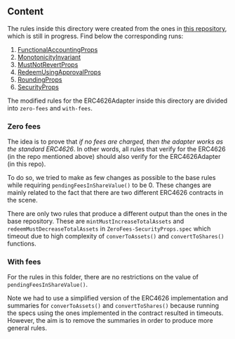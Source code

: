 ## Content

The rules inside this directory were created from the ones in [this repository](https://github.com/johspaeth/tutorials-code/tree/johannes/erc4626-specs/lesson4_reading/erc4626), which is still in progress. Find below the corresponding runs:

1. [FunctionalAccountingProps](https://prover.certora.com/output/30349/7e652d4dd78542ed8778e9c896a550ee/?anonymousKey=94383a4f97bf562c64032f731fbd4a1392c4a841)
2. [MonotonicityInvariant](https://prover.certora.com/output/30349/7ff50dbca0ab4d118bfa8173fad3c12f/?anonymousKey=70b9c505554552ea1e3493615337fd1ded12658b)
3. [MustNotRevertProps](https://prover.certora.com/output/30349/dfa34c35500841c5b4d6fb9d7234b9c1/?anonymousKey=44c856786a44a0078380ceac152f37057548b20f)
4. [RedeemUsingApprovalProps](https://prover.certora.com/output/30349/d0026b798a55490fa9bc4fef1790d8bf/?anonymousKey=153527da4eee0353256f4f601aa094da98680ef1)
5. [RoundingProps](https://prover.certora.com/output/30349/d183a8ebf57f46339a87c5decc649427/?anonymousKey=8ba4738a387cd345ff2d8a1c1c67df54b848f1a9)
6. [SecurityProps](https://prover.certora.com/output/30349/c8a1bf79ae3c4bc38cb21fd1d3f53fb4/?anonymousKey=444d2d568fbe044b2c7939dc3164090cbb1e1a81)

The modified rules for the ERC4626Adapter inside this directory are divided into `zero-fees` and `with-fees`.

### Zero fees

The idea is to prove that <i>if no fees are charged, then the adapter works as the standard ERC4626</i>. In other words, all rules that verify for the ERC4626 (in the repo mentioned above) should also verify for the ERC4626Adapter (in this repo).

To do so, we tried to make as few changes as possible to the base rules while requiring `pendingFeesInShareValue()` to be 0. These changes are mainly related to the fact that there are two different ERC4626 contracts in the scene.

There are only two rules that produce a different output than the ones in the base repository. These are `mintMustIncreaseTotalAssets` and `redeemMustDecreaseTotalAssets` in `ZeroFees-SecurityProps.spec` which timeout due to high complexity of `converToAssets()` and `convertToShares()` functions.

### With fees

For the rules in this folder, there are no restrictions on the value of `pendingFeesInShareValue()`.

Note we had to use a simplified version of the ERC4626 implementation and summaries for `converToAssets()` and `convertToShares()` because running the specs using the ones implemented in the contract resulted in timeouts. However, the aim is to remove the summaries in order to produce more general rules.
